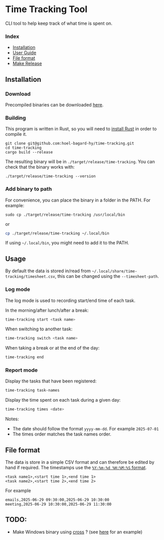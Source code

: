 # Time Tracking Tool

CLI tool to help keep track of what time is spent on.

### Index

- [Installation](#installation)
- [User Guide](#usage)
- [File format](#file-format)
- [Make Release](RELEASE-CHECKLIST.md)

## Installation

### Download

Precompiled binaries can be downloaded [here](https://github.com/hoel-bagard-hy/time-tracking/releases).

### Building

This program is written in Rust, so you will need to [install Rust](https://www.rust-lang.org/) in order to compile it.

```console
git clone git@github.com:hoel-bagard-hy/time-tracking.git
cd time-tracking
cargo build --release
```

The resulting binary will be in `./target/release/time-tracking`. You can check that the binary works with:

```console
./target/release/time-tracking --version
```

### Add binary to path

For convenience, you can place the binary in a folder in the PATH. For example:

```console
sudo cp ./target/release/time-tracking /usr/local/bin
```

or

```bash
cp ./target/release/time-tracking ~/.local/bin
```

If using `~/.local/bin`, you might need to add it to the PATH.

## Usage

By default the data is stored in/read from `~/.local/share/time-tracking/timesheet.csv`, this can be changed using the `--timesheet-path`.

### Log mode

The log mode is used to recording start/end time of each task.

In the morning/after lunch/after a break:

```bash
time-tracking start <task name>
```

When switching to another task:

```bash
time-tracking switch <task name>
```

When taking a break or at the end of the day:

```bash
time-tracking end
```

### Report mode

Display the tasks that have been registered:

```bash
time-tracking task-names
```

Display the time spent on each task during a given day:

```bash
time-tracking times <date>
```

Notes:

- The date should follow the format `yyyy-mm-dd`. For example `2025-07-01`
- The times order matches the task names order.

## File format

The data is store in a simple CSV format and can therefore be edited by hand if required. The timestamps use the [`%Y-%m-%d %H:%M:%S` format](https://docs.rs/chrono/latest/chrono/format/strftime/index.html).

```code
<task name1>,<start time 1>,<end time 1>
<task name2>,<start time 2>,<end time 2>
```

For example

```code
emails,2025-06-29 09:30:00,2025-06-29 10:30:00
meeting,2025-06-29 10:30:00,2025-06-29 11:30:00
```

## TODO:

- Make Windows binary using [cross](https://github.com/cross-rs/cross) ? (see [here](https://github.com/BurntSushi/ripgrep/blob/master/.github/workflows/release.yml) for an example)
